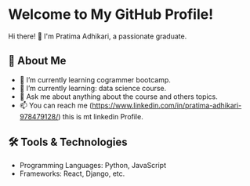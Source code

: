 # Welcome to My GitHub Profile!
Hi there! 👋 I'm Pratima Adhikari, a passionate graduate.

## 🌟 About Me
- 🔭 I’m currently learning cogrammer bootcamp.
- 🌱 I’m currently learning: data science course.
- 💬 Ask me about anything about the course and others topics.
- 📫 You can reach me (https://www.linkedin.com/in/pratima-adhikari-978479128/) this is mt linkedin Profile.
## 🛠️ Tools & Technologies
- Programming Languages: Python, JavaScript
- Frameworks: React, Django, etc.




